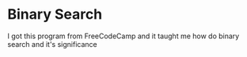 # Binary Search

I got this program from FreeCodeCamp and it taught me how do binary search and it's significance
